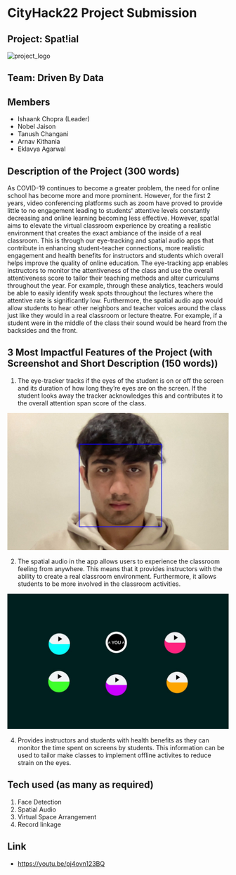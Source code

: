 # CityHack22 Project Submission
## Project: Spat!ial
<img src="https://github.com/IshaankChopra/CityHack22/blob/main/Screenshot_2022-01-29_at_4.49.36_PM-removebg-preview.png" width="400" alt="project_logo"/>

## Team: Driven By Data
## Members
- Ishaank Chopra (Leader)
- Nobel Jaison
- Tanush Changani
- Arnav Kithania
- Eklavya Agarwal

## Description of the Project (300 words)

As COVID-19 continues to become a greater problem, the need for online school has become more and more prominent. However, for the first 2 years, video conferencing platforms such as zoom have proved to provide little to no engagement leading to students' attentive levels constantly decreasing and online learning becoming less effective. However, spat!al aims to elevate the virtual classroom experience by creating a realistic environment that creates the exact ambiance of the inside of a real classroom. This is through our eye-tracking and spatial audio apps that contribute in enhancing student-teacher connections, more realistic engagement and health benefits for instructors and students which overall helps improve the quality of online education. The eye-tracking app enables instructors to monitor the attentiveness of the class and use the overall attentiveness score to tailor their teaching methods and alter curriculums throughout the year. For example, through these analytics, teachers would be able to easily identify weak spots throughout the lectures where the attentive rate is significantly low. Furthermore, the spatial audio app would allow students to hear other neighbors and teacher voices around the class just like they would in a real classroom or lecture theatre. For example, if a student were in the middle of the class their sound would be heard from the backsides and the front.

## 3 Most Impactful Features of the Project (with Screenshot and Short Description (150 words))
1. The eye-tracker tracks if the eyes of the student is on or off the screen and its duration of how long they’re eyes are on the screen. If the student looks away the tracker acknowledges this and contributes it to the overall attention span score of the class.
<img src="https://github.com/IshaankChopra/CityHack22/blob/main/WhatsApp%20Image%202022-01-30%20at%201.28.57%20PM.jpeg"/>

2. The spatial audio in the app allows users to experience the classroom feeling from anywhere. This means that it provides instructors with the ability to create a real classroom environment. Furthermore, it allows students to be more involved in the classroom activities.  
<img src="https://github.com/IshaankChopra/CityHack22/blob/main/WhatsApp%20Image%202022-01-30%20at%201.29.09%20PM.jpeg"/>

4. Provides instructors and students with health benefits as they can monitor the time spent on screens by students. This information can be used to tailor make classes to implement offline activites to reduce strain on the eyes.

## Tech used (as many as required)
1. Face Detection
2. Spatial Audio
3. Virtual Space Arrangement
4. Record linkage

## Link
- https://youtu.be/pj4ovn123BQ
